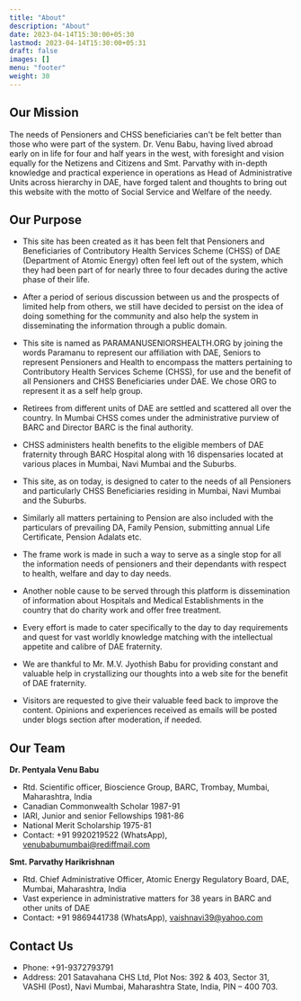 ```yaml
---
title: "About"
description: "About"
date: 2023-04-14T15:30:00+05:30
lastmod: 2023-04-14T15:30:00+05:31
draft: false
images: []
menu: "footer"
weight: 30
---
```


## Our Mission

The needs of Pensioners and CHSS beneficiaries can't be felt better than those who were part of the system. Dr. Venu Babu, having lived abroad early on in life for four and half years in the west, with foresight and vision equally for the Netizens and Citizens and Smt. Parvathy with in-depth knowledge and practical experience in operations as Head of Administrative Units across hierarchy in DAE, have forged talent and thoughts to bring out this website with the motto of Social Service and Welfare of the needy.

## Our Purpose

- This site has been created as it has been felt that Pensioners and Beneficiaries of Contributory Health Services Scheme (CHSS) of DAE (Department of Atomic Energy) often feel left out of the system, which they had been part of for nearly three to four decades during the active phase of their life.

- After a period of serious discussion between us and the prospects of limited help from others, we still have decided to persist on the idea of doing something for the community and also help the system in disseminating the information through a public domain.

- This site is named as PARAMANUSENIORSHEALTH.ORG by joining the words Paramanu to represent our affiliation with DAE, Seniors to represent Pensioners and Health to encompass the matters pertaining to Contributory Health Services Scheme (CHSS), for use and the benefit of all Pensioners and CHSS Beneficiaries under DAE. We chose ORG to represent it as a self help group.

- Retirees from different units of DAE are settled and scattered all over the country. In Mumbai CHSS comes under the administrative purview of BARC and Director BARC is the final authority.

- CHSS administers health benefits to the eligible members of DAE fraternity through BARC Hospital along with 16 dispensaries located at various places in Mumbai, Navi Mumbai and the Suburbs.

- This site, as on today, is designed to cater to the needs of all Pensioners and particularly CHSS Beneficiaries residing in Mumbai, Navi Mumbai and the Suburbs.

- Similarly all matters pertaining to Pension are also included with the particulars of prevailing DA, Family Pension, submitting annual Life Certificate, Pension Adalats etc.

- The frame work is made in such a way to serve as a single stop for all the information needs of pensioners and their dependants with respect to health, welfare and day to day needs.

- Another noble cause to be served through this platform is dissemination of information about Hospitals and Medical Establishments in the country that do charity work and offer free treatment.

- Every effort is made to cater specifically to the day to day requirements and quest for vast worldly knowledge matching with the intellectual appetite and calibre of DAE fraternity.

- We are thankful to Mr. M.V. Jyothish Babu for providing constant and valuable help in crystallizing our thoughts into a web site for the benefit of DAE fraternity.

- Visitors are requested to give their valuable feed back to improve the content. Opinions and experiences received as emails will be posted under blogs section after moderation, if needed.

## Our Team

**Dr. Pentyala Venu Babu**

- Rtd. Scientific officer, Bioscience Group, BARC, Trombay, Mumbai, Maharashtra, India
- Canadian Commonwealth Scholar 1987-91
- IARI, Junior and senior Fellowships 1981-86
- National Merit Scholarship 1975-81
- Contact: +91 9920219522 (WhatsApp), venubabumumbai@rediffmail.com

**Smt. Parvathy Harikrishnan**

- Rtd. Chief Administrative Officer, Atomic Energy Regulatory Board, DAE, Mumbai, Maharashtra, India
- Vast experience in administrative matters for 38 years in BARC and other units of DAE
- Contact: +91 9869441738 (WhatsApp), vaishnavi39@yahoo.com

## Contact Us

- Phone: +91-9372793791
- Address: 201 Satavahana CHS Ltd, Plot Nos: 392 & 403, Sector 31, VASHI (Post), Navi Mumbai, Maharashtra State, India, PIN – 400 703.
